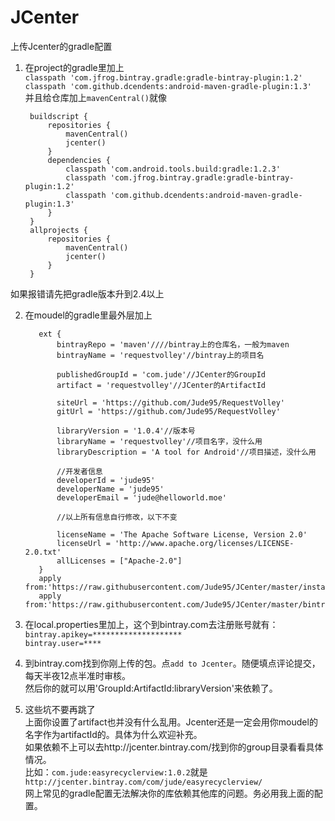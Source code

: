 # JCenter
上传Jcenter的gradle配置

1. 在project的gradle里加上  
`classpath 'com.jfrog.bintray.gradle:gradle-bintray-plugin:1.2'`  
`classpath 'com.github.dcendents:android-maven-gradle-plugin:1.3'`  
并且给仓库加上`mavenCentral()`就像  

        buildscript {
            repositories {
                mavenCentral()
                jcenter()
            }
            dependencies {
                classpath 'com.android.tools.build:gradle:1.2.3'
                classpath 'com.jfrog.bintray.gradle:gradle-bintray-plugin:1.2'
                classpath 'com.github.dcendents:android-maven-gradle-plugin:1.3'
            }
        }
        allprojects {
            repositories {
                mavenCentral()
                jcenter()
            }
        }
如果报错请先把gradle版本升到2.4以上

2. 在moudel的gradle里最外层加上

          ext {
              bintrayRepo = 'maven'////bintray上的仓库名，一般为maven
              bintrayName = 'requestvolley'//bintray上的项目名
          
              publishedGroupId = 'com.jude'//JCenter的GroupId
              artifact = 'requestvolley'//JCenter的ArtifactId
          
              siteUrl = 'https://github.com/Jude95/RequestVolley'
              gitUrl = 'https://github.com/Jude95/RequestVolley'
          
              libraryVersion = '1.0.4'//版本号
              libraryName = 'requestvolley'//项目名字，没什么用
              libraryDescription = 'A tool for Android'//项目描述，没什么用
          
              //开发者信息
              developerId = 'jude95'
              developerName = 'jude95'
              developerEmail = 'jude@helloworld.moe'
              
              //以上所有信息自行修改，以下不变
              
              licenseName = 'The Apache Software License, Version 2.0'
              licenseUrl = 'http://www.apache.org/licenses/LICENSE-2.0.txt'
              allLicenses = ["Apache-2.0"]
          }
          apply from:'https://raw.githubusercontent.com/Jude95/JCenter/master/install.gradle'
          apply from:'https://raw.githubusercontent.com/Jude95/JCenter/master/bintray.gradle'

3. 在local.properties里加上，这个到bintray.com去注册账号就有：  
`bintray.apikey=********************`  
`bintray.user=****`  

4. 到bintray.com找到你刚上传的包。点`add to Jcenter`。随便填点评论提交，每天半夜12点半准时审核。  
然后你的就可以用'GroupId:ArtifactId:libraryVersion'来依赖了。

5. 这些坑不要再跳了  
上面你设置了artifact也并没有什么乱用。Jcenter还是一定会用你moudel的名字作为artifactId的。具体为什么欢迎补充。  
如果依赖不上可以去http://jcenter.bintray.com/找到你的group目录看看具体情况。  
比如：`com.jude:easyrecyclerview:1.0.2`就是`http://jcenter.bintray.com/com/jude/easyrecyclerview/`  
网上常见的gradle配置无法解决你的库依赖其他库的问题。务必用我上面的配置。
